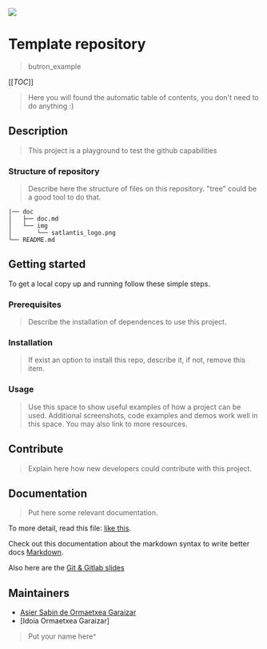 ![][logo]

[logo]: https://github.blog/wp-content/uploads/2018/06/41423501-548dd886-6fb0-11e8-9eff-6762378dd6bd.png ""

# Template repository 
>butron_example

[[_TOC_]]

>Here you will found the automatic table of contents, you don't need to do anything :)

## Description

>This project is a playground to test the github capabilities

### Structure of repository

>Describe here the structure of files on this repository. "tree" could be a good tool to do that.

```
|── doc
│   ├── doc.md
│   └── img
│       └── satlantis_logo.png
└── README.md
```

## Getting started

To get a local copy up and running follow these simple steps.

### Prerequisites

>Describe the installation of dependences to use this project.

### Installation

>If exist an option to install this repo, describe it, if not, remove this item.

### Usage

>Use this space to show useful examples of how a project can be used. Additional screenshots, code examples and demos work well in this space. You may also link to more resources.

## Contribute

>Explain here how new developers could contribute with this project.

## Documentation

>Put here some relevant documentation.

To more detail, read this file: [like this](doc/doc.md).
 
Check out this documentation about the markdown syntax to write better docs [Markdown](https://docs.gitlab.com/ee/user/markdown.html).

Also here are the [Git & Gitlab slides](https://satlantis.sharepoint.com/:p:/r/sites/Sftw/_layouts/15/Doc.aspx?sourcedoc=%7B7AD27C34-6E4D-4B80-B5AA-A8F29F477EA7%7D&file=Git_and_Gitlab.pptx&action=edit&mobileredirect=true&DefaultItemOpen=1)


## Maintainers

* [Asier Sabin de Ormaetxea Garaizar](asormaetx@gmail.com)
* [Idoia Ormaetxea Garaizar]

>Put your name here^
